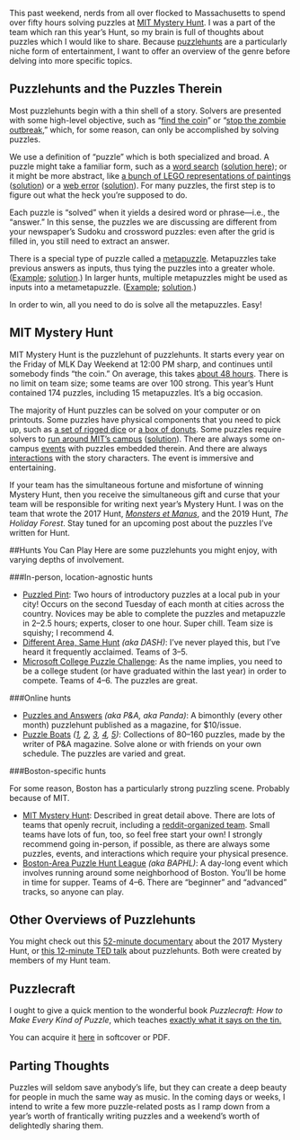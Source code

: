 This past weekend, nerds from all over flocked to Massachusetts to spend over fifty hours solving puzzles at [MIT Mystery Hunt](http://www.mit.edu/~puzzle/). I was a part of the team which ran this year’s Hunt, so my brain is full of thoughts about puzzles which I would like to share. Because [puzzlehunts](https://en.wikipedia.org/wiki/Puzzlehunt) are a particularly niche form of entertainment, I want to offer an overview of the genre before delving into more specific topics.

## Puzzlehunts and the Puzzles Therein
Most puzzlehunts begin with a thin shell of a story. Solvers are presented with some high-level objective, such as “[find the coin](http://www.mit.edu/~puzzle/coingallery.html)” or “[stop the zombie outbreak](http://www.baphl.org/8/),” which, for some reason, can only be accomplished by solving puzzles.

We use a definition of “puzzle” which is both specialized and broad. A puzzle might take a familiar form, such as a [word search](http://www.baphl.org/18/pdfs/Heat_Heavenly%20Bodies_%20(V).pdf) ([solution here](http://www.baphl.org/18/pdfs/Heat_Heavenly%20Bodies_%20(solution).pdf)); or it might be more abstract, like [a bunch of LEGO representations of paintings](http://web.mit.edu/puzzle/www/2017/puzzle/master_pieces.html) ([solution](http://web.mit.edu/puzzle/www/2017/solution/master_pieces.html)) or a [web error](https://www.collegepuzzlechallenge.com/Puzzles/ViewPuzzle.ashx?id=52) ([solution](https://www.collegepuzzlechallenge.com/Puzzles/ViewPuzzle.ashx?id=52&view=solution)). For many puzzles, the first step is to figure out what the heck you’re supposed to do.

Each puzzle is “solved” when it yields a desired word or phrase—i.e., the “answer.” In this sense, the puzzles we are discussing are different from your newspaper’s Sudoku and crossword puzzles: even after the grid is filled in, you still need to extract an answer.

There is a special type of puzzle called a [metapuzzle](https://en.wikipedia.org/wiki/Metapuzzle). Metapuzzles take previous answers as inputs, thus tying the puzzles into a greater whole. ([Example](http://web.mit.edu/puzzle/www/2017/round/bridge.html); [solution](http://web.mit.edu/puzzle/www/2017/solution/bridge.html).) In larger hunts, multiple metapuzzles might be used as inputs into a metametapuzzle. ([Example](http://web.mit.edu/puzzle/www/2015/puzzle/atlantis_meta_meta/); [solution](http://web.mit.edu/puzzle/www/2015/puzzle/atlantis_meta_meta/solution/).)

In order to win, all you need to do is solve all the metapuzzles. Easy!

## MIT Mystery Hunt
MIT Mystery Hunt is the puzzlehunt of puzzlehunts. It starts every year on the Friday of MLK Day Weekend at 12:00 PM sharp, and continues until somebody finds “the coin.” On average, this takes [about 48 hours](https://twitter.com/ckingsc/status/1085691231814979584). There is no limit on team size; some teams are over 100 strong. This year’s Hunt contained 174 puzzles, including 15 metapuzzles. It’s a big occasion.

The majority of Hunt puzzles can be solved on your computer or on printouts. Some puzzles have physical components that you need to pick up, such as [a set of rigged dice](http://web.mit.edu/puzzle/www/2015/puzzle/game/solution/) or [a box of donuts](http://web.mit.edu/puzzle/www/2019/solution/funkin.html). Some puzzles require solvers to [run around MIT’s campus](http://web.mit.edu/puzzle/www/2016/puzzle/follow_the_pipes/) ([solution](http://web.mit.edu/puzzle/www/2016/puzzle/follow_the_pipes/solution/)). There are always some on-campus [events](http://web.mit.edu/puzzle/www/2017/handbook.html#event-rules) with puzzles embedded therein. And there are always [interactions](https://www.youtube.com/watch?v=z7XeFL3jV_A) with the story characters. The event is immersive and entertaining.

If your team has the simultaneous fortune and misfortune of winning Mystery Hunt, then you receive the simultaneous gift and curse that your team will be responsible for writing next year’s Mystery Hunt. I was on the team that wrote the 2017 Hunt, [*Monsters et Manus*](http://web.mit.edu/puzzle/www/2017/), and the 2019 Hunt, *The Holiday Forest*. Stay tuned for an upcoming post about the puzzles I’ve written for Hunt.

##Hunts You Can Play
Here are some puzzlehunts you might enjoy, with varying depths of involvement.

###In-person, location-agnostic hunts

* [Puzzled Pint](http://www.puzzledpint.com/): Two hours of introductory puzzles at a local pub in your city! Occurs on the second Tuesday of each month at cities across the country. Novices may be able to complete the puzzles and metapuzzle in 2–2.5 hours; experts, closer to one hour. Super chill. Team size is squishy; I recommend 4.
* [Different Area, Same Hunt](http://playdash.org/) *(aka DASH)*: I’ve never played this, but I’ve heard it frequently acclaimed. Teams of 3–5.
* [Microsoft College Puzzle Challenge](https://www.collegepuzzlechallenge.com/): As the name implies, you need to be a college student (or have graduated within the last year) in order to compete. Teams of 4–6. The puzzles are great.

###Online hunts

* [Puzzles and Answers](http://pandamagazine.com/) *(aka P&A, aka Panda)*: A bimonthly (every other month) puzzlehunt published as a magazine, for $10/issue.
* [Puzzle Boats](http://pandamagazine.com/island5/) *([1](http://www.pandamagazine.com/island/), [2](http://www.pandamagazine.com/island2/index.php), [3](http://www.pandamagazine.com/island3/index.php), [4](http://www.pandamagazine.com/island4/index.php), [5](http://pandamagazine.com/island5/))*: Collections of 80–160 puzzles, made by the writer of P&A magazine. Solve alone or with friends on your own schedule. The puzzles are varied and great.


###Boston-specific hunts

For some reason, Boston has a particularly strong puzzling scene. Probably because of MIT.

* [MIT Mystery Hunt](http://web.mit.edu/puzzle/www/nexthunt.html): Described in great detail above. There are lots of teams that openly recruit, including a [reddit-organized team](https://www.reddit.com/r/testsolution). Small teams have lots of fun, too, so feel free start your own! I strongly recommend going in-person, if possible, as there are always some puzzles, events, and interactions which require your physical presence.
* [Boston-Area Puzzle Hunt League](http://www.baphl.org/) *(aka BAPHL)*: A day-long event which involves running around some neighborhood of Boston. You’ll be home in time for supper. Teams of 4–6. There are “beginner” and “advanced” tracks, so anyone can play.

## Other Overviews of Puzzlehunts
You might check out this [52-minute documentary](https://www.youtube.com/watch?v=J8dqmk4YCQk) about the 2017 Mystery Hunt, or [this 12-minute TED talk](https://www.youtube.com/watch?v=v4ly_-IIFCQ) about puzzlehunts. Both were created by members of my Hunt team.

## Puzzlecraft
I ought to give a quick mention to the wonderful book *Puzzlecraft: How to Make Every Kind of Puzzle*, which teaches [exactly what it says on the tin.](https://tvtropes.org/pmwiki/pmwiki.php/Main/ExactlyWhatItSaysOnTheTin)

You can acquire it [here](https://shop.lonesharkgames.com/collections/puzzlecraft) in softcover or PDF.

## Parting Thoughts
Puzzles will seldom save anybody’s life, but they can create a deep beauty for people in much the same way as music. In the coming days or weeks, I intend to write a few more puzzle-related posts as I ramp down from a year’s worth of frantically writing puzzles and a weekend’s worth of delightedly sharing them.
